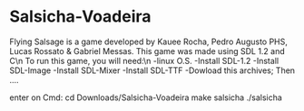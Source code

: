 # Salsicha-Voadeira

Flying Salsage is a game developed by Kauee Rocha, Pedro Augusto PHS, Lucas Rossato & Gabriel Messas.
This game was made using SDL 1.2 and C\n
To run this game, you will need:\n
-linux O.S. 
-Install SDL-1.2
-Install SDL-Image
-Install SDL-Mixer
-Install SDL-TTF
-Dowload this archives;
Then ....

enter on Cmd:
cd Downloads/Salsicha-Voadeira
make salsicha
./salsicha
